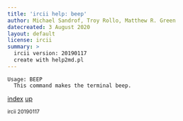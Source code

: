 ```yaml
---
title: 'ircii help: beep'
author: Michael Sandrof, Troy Rollo, Matthew R. Green
datecreated: 3 August 2020
layout: default
license: ircii
summary: >
  ircii version: 20190117
  create with help2md.pl
---
```

```
Usage: BEEP
  This command makes the terminal beep.
```

[index](index.html)
[up](..)

<small> ircii 20190117 </small>
